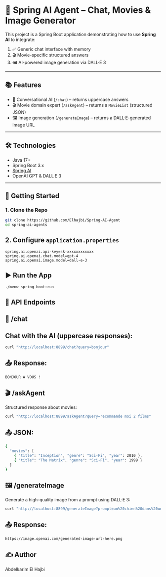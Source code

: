 # 🤖 Spring AI Agent – Chat, Movies & Image Generator

This project is a Spring Boot application demonstrating how to use **Spring AI** to integrate:

1. ✅ Generic chat interface with memory
2. 🎬 Movie-specific structured answers
3. 🖼️ AI-powered image generation via DALL·E 3

---

## 📚 Features

- 🧠 Conversational AI (`/chat`) – returns uppercase answers
- 🎬 Movie domain expert (`/askAgent`) – returns a `MovieList` (structured JSON)
- 🖼️ Image generation (`/generateImage`) – returns a DALL·E-generated image URL

---

## 🛠️ Technologies

- Java 17+
- Spring Boot 3.x
- [Spring AI](https://docs.spring.io/spring-ai/)
- OpenAI GPT & DALL·E 3

---

## 🚀 Getting Started

### 1. Clone the Repo

```bash
git clone https://github.com/Elhajbi/Spring-AI-Agent
cd spring-ai-agents
```
## 2. Configure `application.properties`

```properties
spring.ai.openai.api-key=sk-xxxxxxxxxxxx
spring.ai.openai.chat.model=gpt-4
spring.ai.openai.image.model=dall-e-3
```
## ▶️ Run the App

```bash
./mvnw spring-boot:run
```
## 📡 API Endpoints
## 🧠 /chat
## Chat with the AI (uppercase responses):
```bash
curl "http://localhost:8899/chat?query=bonjour"
```
## 📤 Response:
```bash
BONJOUR À VOUS !
```
## 🎬 /askAgent
Structured response about movies:
```bash
curl "http://localhost:8899/askAgent?query=recommande moi 2 films"
```
## 📤 JSON:
```bash
{
  "movies": [
    { "title": "Inception", "genre": "Sci-Fi", "year": 2010 },
    { "title": "The Matrix", "genre": "Sci-Fi", "year": 1999 }
  ]
}
```
## 🖼️ /generateImage
Generate a high-quality image from a prompt using DALL·E 3:
```bash
curl "http://localhost:8899/generateImage?prompt=un%20chien%20dans%20une%20montagne"
```
## 📤 Response:
```bash
https://image.openai.com/generated-image-url-here.png
```
## ✍️ Author
Abdelkarim El Hajbi
